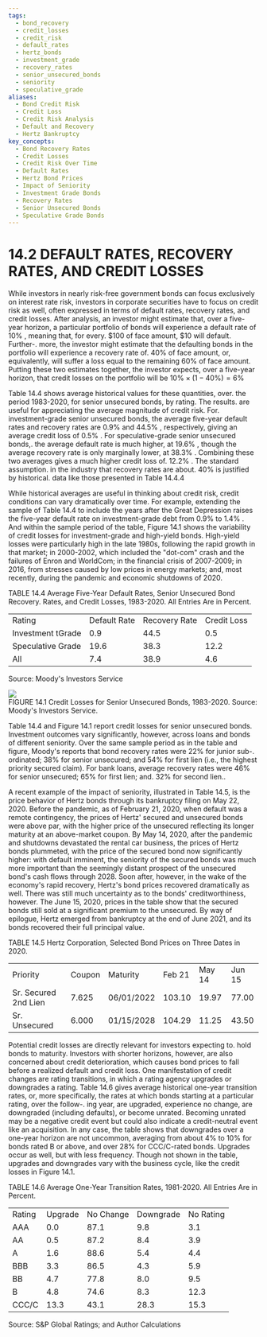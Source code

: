 ```yaml
---
tags:
  - bond_recovery
  - credit_losses
  - credit_risk
  - default_rates
  - hertz_bonds
  - investment_grade
  - recovery_rates
  - senior_unsecured_bonds
  - seniority
  - speculative_grade
aliases:
  - Bond Credit Risk
  - Credit Loss
  - Credit Risk Analysis
  - Default and Recovery
  - Hertz Bankruptcy
key_concepts:
  - Bond Recovery Rates
  - Credit Losses
  - Credit Risk Over Time
  - Default Rates
  - Hertz Bond Prices
  - Impact of Seniority
  - Investment Grade Bonds
  - Recovery Rates
  - Senior Unsecured Bonds
  - Speculative Grade Bonds
---
```


# 14.2 DEFAULT RATES, RECOVERY RATES, AND CREDIT LOSSES  

While investors in nearly risk-free government bonds can focus exclusively on interest rate risk, investors in corporate securities have to focus on credit risk as well, often expressed in terms of default rates, recovery rates, and credit losses. After analysis, an investor might estimate that, over a five-year horizon, a particular portfolio of bonds will experience a default rate of $10\%$ , meaning that, for every. $\$100$ of face amount, $\$10$ will default. Further-. more, the investor might estimate that the defaulting bonds in the portfolio will experience a recovery rate of. $40\%$ of face amount, or, equivalently, will suffer a loss equal to the remaining $60\%$ of face amount. Putting these two estimates together, the investor expects, over a five-year horizon, that credit losses on the portfolio will be $10\%\times(1-40\%)=6\%$  

Table 14.4 shows average historical values for these quantities, over. the period 1983-2020, for senior unsecured bonds, by rating. The results. are useful for appreciating the average magnitude of credit risk. For. investment-grade senior unsecured bonds, the average five-year default rates and recovery rates are $0.9\%$ and $44.5\%$ , respectively, giving an average credit loss of $0.5\%$ . For speculative-grade senior unsecured bonds,. the average default rate is much higher, at $19.6\%$ , though the average recovery rate is only marginally lower, at $38.3\%$ . Combining these two averages gives a much higher credit loss of. $12.2\%$ . The standard assumption. in the industry that recovery rates are about. $40\%$ is justified by historical. data like those presented in Table 14.4.4  

While historical averages are useful in thinking about credit risk, credit conditions can vary dramatically over time. For example, extending the sample of Table 14.4 to include the years after the Great Depression raises the five-year default rate on investment-grade debt from $0.9\%$ to $1.4\%$ . And within the sample period of the table, Figure 14.1 shows the variability of credit losses for investment-grade and high-yield bonds. High-yield losses were particularly high in the late 1980s, following the rapid growth in that market; in 2000-2002, which included the "dot-com" crash and the failures of Enron and WorldCom; in the financial crisis of 2007-2009; in 2016, from stresses caused by low prices in energy markets; and, most recently, during the pandemic and economic shutdowns of 2020.  

TABLE 14.4 Average Five-Year Default Rates, Senior Unsecured Bond Recovery. Rates, and Credit Losses, 1983-2020. All Entries Are in Percent.   


<html><body><table><tr><td>Rating</td><td>Default Rate</td><td>Recovery Rate</td><td>Credit Loss</td></tr><tr><td>Investment tGrade</td><td>0.9</td><td>44.5</td><td>0.5</td></tr><tr><td>Speculative Grade</td><td>19.6</td><td>38.3</td><td>12.2</td></tr><tr><td>All</td><td>7.4</td><td>38.9</td><td>4.6</td></tr></table></body></html>

Source: Moody's Investors Service  

![](7100c4ab25220fd7e141b7f626c1effd82004d80b78cdc53da82fff4a6441a51.jpg)  
FIGURE 14.1 Credit Losses for Senior Unsecured Bonds, 1983-2020. Source: Moody's Investors Service.  

Table 14.4 and Figure 14.1 report credit losses for senior unsecured bonds. Investment outcomes vary significantly, however, across loans and bonds of different seniority. Over the same sample period as in the table and figure, Moody's reports that bond recovery rates were $22\%$ for junior sub-. ordinated; $38\%$ for senior unsecured; and $54\%$ for first lien (i.e., the highest priority secured claim). For bank loans, average recovery rates were $46\%$ for senior unsecured; $65\%$ for first lien; and. $32\%$ for second lien..  

A recent example of the impact of seniority, illustrated in Table 14.5, is the price behavior of Hertz bonds through its bankruptcy filing on May 22, 2020. Before the pandemic, as of February 21, 2020, when default was a remote contingency, the prices of Hertz' secured and unsecured bonds were above par, with the higher price of the unsecured reflecting its longer maturity at an above-market coupon. By May 14, 2020, after the pandemic and shutdowns devastated the rental car business, the prices of Hertz bonds plummeted, with the price of the secured bond now significantly higher: with default imminent, the seniority of the secured bonds was much more important than the seemingly distant prospect of the unsecured bond's cash flows through 2028. Soon after, however, in the wake of the economy's rapid recovery, Hertz's bond prices recovered dramatically as well. There was still much uncertainty as to the bonds' creditworthiness, however. The June 15, 2020, prices in the table show that the secured bonds still sold at a significant premium to the unsecured. By way of epilogue, Hertz emerged from bankruptcy at the end of June 2021, and its bonds recovered their full principal value.  

TABLE 14.5 Hertz Corporation, Selected Bond Prices on Three Dates in 2020.   


<html><body><table><tr><td>Priority</td><td>Coupon</td><td>Maturity</td><td>Feb 21</td><td>May 14</td><td>Jun 15</td></tr><tr><td>Sr. Secured 2nd Lien</td><td>7.625</td><td>06/01/2022</td><td>103.10</td><td>19.97</td><td>77.00</td></tr><tr><td>Sr. Unsecured</td><td>6.000</td><td>01/15/2028</td><td>104.29</td><td>11.25</td><td>43.50</td></tr></table></body></html>  

Potential credit losses are directly relevant for investors expecting to. hold bonds to maturity. Investors with shorter horizons, however, are also concerned about credit deterioration, which causes bond prices to fall before a realized default and credit loss. One manifestation of credit changes are rating transitions, in which a rating agency upgrades or downgrades a rating. Table 14.6 gives average historical one-year transition rates, or, more specifically, the rates at which bonds starting at a particular rating, over the follow-. ing year, are upgraded, experience no change, are downgraded (including defaults), or become unrated. Becoming unrated may be a negative credit event but could also indicate a credit-neutral event like an acquisition. In any case, the table shows that downgrades over a one-year horizon are not uncommon, averaging from about $4\%$ to $10\%$ for bonds rated B or above, and over $28\%$ for CCC/C-rated bonds. Upgrades occur as well, but with less frequency. Though not shown in the table, upgrades and downgrades vary with the business cycle, like the credit losses in Figure 14.1.  

TABLE 14.6  Average One-Year Transition Rates, 1981-2020. All Entries Are in Percent.   


<html><body><table><tr><td>Rating</td><td>Upgrade</td><td>No Change</td><td>Downgrade</td><td>No Rating</td></tr><tr><td>AAA</td><td>0.0</td><td>87.1</td><td>9.8</td><td>3.1</td></tr><tr><td>AA</td><td>0.5</td><td>87.2</td><td>8.4</td><td>3.9</td></tr><tr><td>A</td><td>1.6</td><td>88.6</td><td>5.4</td><td>4.4</td></tr><tr><td>BBB</td><td>3.3</td><td>86.5</td><td>4.3</td><td>5.9</td></tr><tr><td>BB</td><td>4.7</td><td>77.8</td><td>8.0</td><td>9.5</td></tr><tr><td>B</td><td>4.8</td><td>74.6</td><td>8.3</td><td>12.3</td></tr><tr><td>CCC/C</td><td>13.3</td><td>43.1</td><td>28.3</td><td>15.3</td></tr></table></body></html>

Source: S&P Global Ratings; and Author Calculations  
